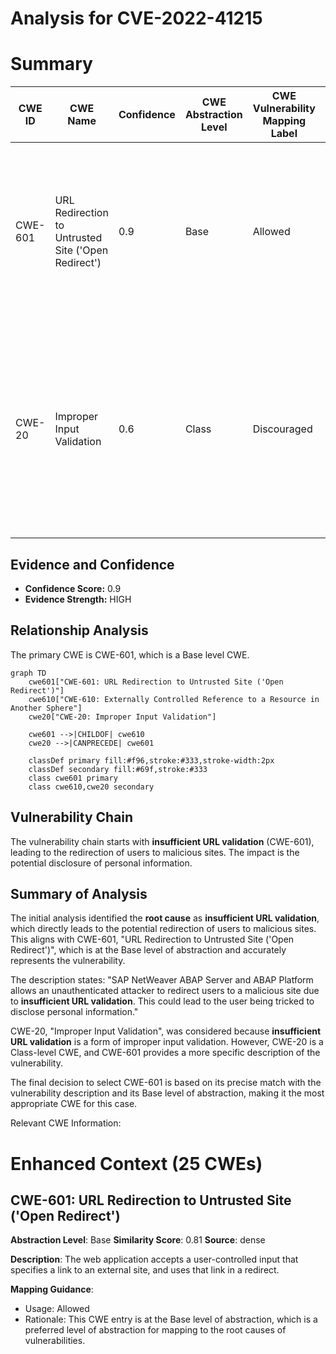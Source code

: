 # Analysis for CVE-2022-41215

# Summary
| CWE ID | CWE Name | Confidence | CWE Abstraction Level | CWE Vulnerability Mapping Label | CWE-Vulnerability Mapping Notes |
|---|---|---|---|---|---|
| CWE-601 | URL Redirection to Untrusted Site ('Open Redirect') | 0.9 | Base | Allowed | Primary CWE: This CWE directly addresses the vulnerability where users are redirected to malicious sites due to insufficient URL validation. |
| CWE-20 | Improper Input Validation | 0.6 | Class | Discouraged | Secondary CWE: While the description points to **insufficient URL validation**, which falls under input validation, it is a high-level classification. CWE-601 is more specific. |

## Evidence and Confidence

*   **Confidence Score:** 0.9
*   **Evidence Strength:** HIGH

## Relationship Analysis
The primary CWE is CWE-601, which is a Base level CWE.

```mermaid
graph TD
    cwe601["CWE-601: URL Redirection to Untrusted Site ('Open Redirect')"]
    cwe610["CWE-610: Externally Controlled Reference to a Resource in Another Sphere"]
    cwe20["CWE-20: Improper Input Validation"]

    cwe601 -->|CHILDOF| cwe610
    cwe20 -->|CANPRECEDE| cwe601

    classDef primary fill:#f96,stroke:#333,stroke-width:2px
    classDef secondary fill:#69f,stroke:#333
    class cwe601 primary
    class cwe610,cwe20 secondary
```

## Vulnerability Chain
The vulnerability chain starts with **insufficient URL validation** (CWE-601), leading to the redirection of users to malicious sites. The impact is the potential disclosure of personal information.

## Summary of Analysis
The initial analysis identified the **root cause** as **insufficient URL validation**, which directly leads to the potential redirection of users to malicious sites. This aligns with CWE-601, "URL Redirection to Untrusted Site ('Open Redirect')", which is at the Base level of abstraction and accurately represents the vulnerability.

The description states: "SAP NetWeaver ABAP Server and ABAP Platform allows an unauthenticated attacker to redirect users to a malicious site due to **insufficient URL validation**. This could lead to the user being tricked to disclose personal information."

CWE-20, "Improper Input Validation", was considered because **insufficient URL validation** is a form of improper input validation. However, CWE-20 is a Class-level CWE, and CWE-601 provides a more specific description of the vulnerability.

The final decision to select CWE-601 is based on its precise match with the vulnerability description and its Base level of abstraction, making it the most appropriate CWE for this case.

Relevant CWE Information:

# Enhanced Context (25 CWEs)

## CWE-601: URL Redirection to Untrusted Site ('Open Redirect')
**Abstraction Level**: Base
**Similarity Score**: 0.81
**Source**: dense

**Description**:
The web application accepts a user-controlled input that specifies a link to an external site, and uses that link in a redirect.

**Mapping Guidance**:
- Usage: Allowed
- Rationale: This CWE entry is at the Base level of abstraction, which is a preferred level of abstraction for mapping to the root causes of vulnerabilities.